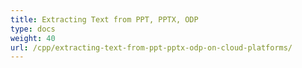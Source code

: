```yaml
---
title: Extracting Text from PPT, PPTX, ODP
type: docs
weight: 40
url: /cpp/extracting-text-from-ppt-pptx-odp-on-cloud-platforms/
---
```


